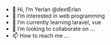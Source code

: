 - 👋 Hi, I’m Yerlan @dextErlan
- 👀 I’m interested in web programming
- 🌱 I’m currently learning laravel, vue
- 💞️ I’m looking to collaborate on ...
- 📫 How to reach me ...

<!---
dextErlan/dextErlan is a ✨ special ✨ repository because its `README.md` (this file) appears on your GitHub profile.
You can click the Preview link to take a look at your changes.
--->
